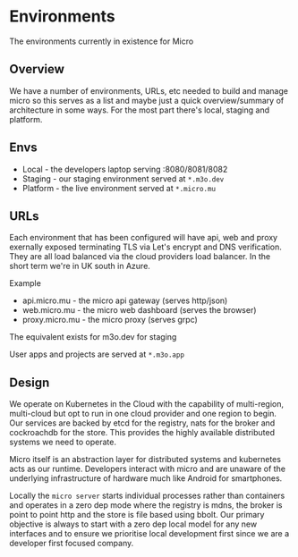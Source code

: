 # Environments

The environments currently in existence for Micro

## Overview

We have a number of environments, URLs, etc needed to build and manage micro so this serves as a list and maybe 
just a quick overview/summary of architecture in some ways. For the most part there's local, staging and platform.

## Envs

- Local - the developers laptop serving :8080/8081/8082
- Staging - our staging environment served at `*.m3o.dev`
- Platform - the live environment served at `*.micro.mu`

## URLs

Each environment that has been configured will have api, web and proxy exernally exposed terminating TLS via 
Let's encrypt and DNS verification. They are all load balanced via the cloud providers load balancer. 
In the short term we're in UK south in Azure.

Example

- api.micro.mu - the micro api gateway (serves http/json)
- web.micro.mu - the micro web dashboard (serves the browser)
- proxy.micro.mu - the micro proxy (serves grpc)

The equivalent exists for m3o.dev for staging

User apps and projects are served at `*.m3o.app`

## Design

We operate on Kubernetes in the Cloud with the capability of multi-region, multi-cloud but opt to run in 
one cloud provider and one region to begin. Our services are backed by etcd for the registry, nats 
for the broker and cockroachdb for the store. This provides the highly available distributed systems we 
need to operate.

Micro itself is an abstraction layer for distributed systems and kubernetes acts as our runtime. 
Developers interact with micro and are unaware of the underlying infrastructure of hardware much like 
Android for smartphones.

Locally the `micro server` starts individual processes rather than containers and operates in a zero dep mode where the registry is mdns, the broker is point to point http and the store is file based using bbolt. Our primary objective is always to start with a zero dep local model for any new interfaces and to ensure we prioritise local development first since we are a developer first focused company.
